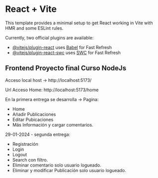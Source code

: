 # React + Vite

This template provides a minimal setup to get React working in Vite with HMR and some ESLint rules.

Currently, two official plugins are available:

- [@vitejs/plugin-react](https://github.com/vitejs/vite-plugin-react/blob/main/packages/plugin-react/README.md) uses [Babel](https://babeljs.io/) for Fast Refresh
- [@vitejs/plugin-react-swc](https://github.com/vitejs/vite-plugin-react-swc) uses [SWC](https://swc.rs/) for Fast Refresh

Frontend Proyecto final Curso NodeJs
------------------------------------

Acceso local host ->  http://localhost:5173/

Url Acceso Home: http://localhost:5173/home

En la primera entrega se desarrolla ->
Pagina:
- Home 
- Añadir Publicaciones
- Editar Pubicaciones
- Más Información y cargar comentarios.

29-01-2024 - segunda entrega:
- Registración 
- Login
- Logout
- Search con filtro.
- Eliminar comentario solo usuario logueado.
- Eliminar y modificar Publicación solo usuario logueado.
